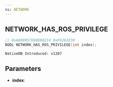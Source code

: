 ```yaml
---
ns: NETWORK
---
```

## NETWORK_HAS_ROS_PRIVILEGE

```c
// 0xA699957E60D80214 0xFD261E30
BOOL NETWORK_HAS_ROS_PRIVILEGE(int index);
```

```
NativeDB Introduced: v1207
```

## Parameters
* **index**:
